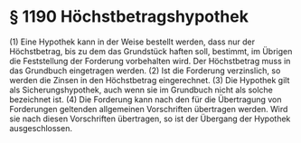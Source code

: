 # § 1190 Höchstbetragshypothek
(1) Eine Hypothek kann in der Weise bestellt werden, dass nur der Höchstbetrag, bis zu dem das Grundstück haften soll, bestimmt, im Übrigen die Feststellung der Forderung vorbehalten wird. Der Höchstbetrag muss in das Grundbuch eingetragen werden.
(2) Ist die Forderung verzinslich, so werden die Zinsen in den Höchstbetrag eingerechnet.
(3) Die Hypothek gilt als Sicherungshypothek, auch wenn sie im Grundbuch nicht als solche bezeichnet ist.
(4) Die Forderung kann nach den für die Übertragung von Forderungen geltenden allgemeinen Vorschriften übertragen werden. Wird sie nach diesen Vorschriften übertragen, so ist der Übergang der Hypothek ausgeschlossen.